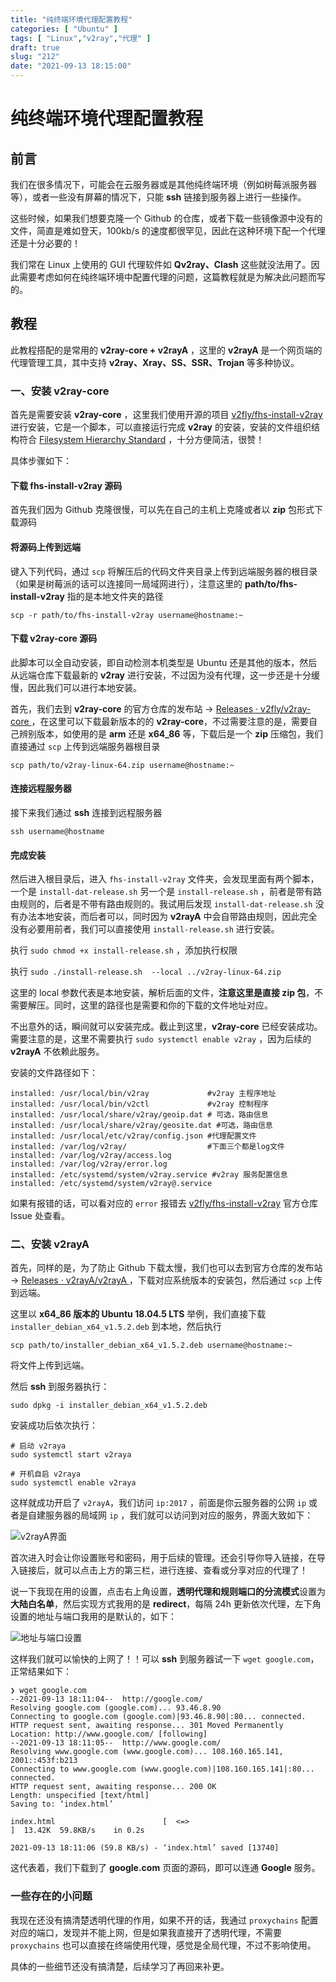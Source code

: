 ```yaml
---
title: "纯终端环境代理配置教程"
categories: [ "Ubuntu" ]
tags: [ "Linux","v2ray","代理" ]
draft: true
slug: "212"
date: "2021-09-13 18:15:00"
---
```


# 纯终端环境代理配置教程

## 前言

我们在很多情况下，可能会在云服务器或是其他纯终端环境（例如树莓派服务器等），或者一些没有屏幕的情况下，只能 **ssh** 链接到服务器上进行一些操作。

这些时候，如果我们想要克隆一个 Github 的仓库，或者下载一些镜像源中没有的文件，简直是难如登天，100kb/s 的速度都很罕见，因此在这种环境下配一个代理还是十分必要的！ 

我们常在 Linux 上使用的 GUI 代理软件如 **Qv2ray、Clash** 这些就没法用了。因此需要考虑如何在纯终端环境中配置代理的问题，这篇教程就是为解决此问题而写的。

## 教程

此教程搭配的是常用的 **v2ray-core + v2rayA** ，这里的 **v2rayA** 是一个网页端的代理管理工具，其中支持 **v2ray、Xray、SS、SSR、Trojan** 等多种协议。

### 一、安装 v2ray-core

首先是需要安装 **v2ray-core** ，这里我们使用开源的项目 [v2fly/fhs-install-v2ray](https://github.com/v2fly/fhs-install-v2ray) 进行安装，它是一个脚本，可以直接运行完成 **v2ray** 的安装，安装的文件组织结构符合 [Filesystem Hierarchy Standard](https://en.wikipedia.org/wiki/Filesystem_Hierarchy_Standard) ，十分方便简洁，很赞！

具体步骤如下：

#### 下载 fhs-install-v2ray 源码

首先我们因为 Github 克隆很慢，可以先在自己的主机上克隆或者以 **zip** 包形式下载源码

#### 将源码上传到远端

键入下列代码，通过 `scp` 将解压后的代码文件夹目录上传到远端服务器的根目录（如果是树莓派的话可以连接同一局域网进行），注意这里的 **path/to/fhs-install-v2ray** 指的是本地文件夹的路径

`scp -r path/to/fhs-install-v2ray username@hostname:~` 

#### 下载 v2ray-core 源码

此脚本可以全自动安装，即自动检测本机类型是 Ubuntu 还是其他的版本，然后从远端仓库下载最新的 **v2ray** 进行安装，不过因为没有代理，这一步还是十分缓慢，因此我们可以进行本地安装。

首先，我们去到 **v2ray-core** 的官方仓库的发布站 -> [Releases · v2fly/v2ray-core ](https://github.com/v2fly/v2ray-core/releases)，在这里可以下载最新版本的的 **v2ray-core**，不过需要注意的是，需要自己辨别版本，如使用的是 **arm** 还是 **x64_86** 等，下载后是一个 **zip** 压缩包，我们直接通过 `scp` 上传到远端服务器根目录

`scp path/to/v2ray-linux-64.zip username@hostname:~` 

#### 连接远程服务器

接下来我们通过 **ssh** 连接到远程服务器

`ssh username@hostname` 

#### 完成安装

然后进入根目录后，进入 `fhs-install-v2ray` 文件夹，会发现里面有两个脚本，一个是 `install-dat-release.sh` 另一个是 `install-release.sh` ，前者是带有路由规则的，后者是不带有路由规则的。我试用后发现 `install-dat-release.sh` 没有办法本地安装，而后者可以，同时因为 **v2rayA** 中会自带路由规则，因此完全没有必要用前者，我们可以直接使用 `install-release.sh` 进行安装。

执行 `sudo chmod +x install-release.sh` ，添加执行权限

执行 `sudo ./install-release.sh  --local ../v2ray-linux-64.zip` 

这里的 local 参数代表是本地安装，解析后面的文件，**注意这里是直接 zip 包**，不需要解压。同时，这里的路径也是需要和你的下载的文件地址对应。

不出意外的话，瞬间就可以安装完成。截止到这里，**v2ray-core** 已经安装成功。需要注意的是，这里不需要执行 `sudo systemctl enable v2ray` ，因为后续的 **v2rayA** 不依赖此服务。

安装的文件路径如下：

```shell
installed: /usr/local/bin/v2ray             #v2ray 主程序地址
installed: /usr/local/bin/v2ctl				#v2ray 控制程序
installed: /usr/local/share/v2ray/geoip.dat # 可选，路由信息
installed: /usr/local/share/v2ray/geosite.dat #可选，路由信息
installed: /usr/local/etc/v2ray/config.json #代理配置文件
installed: /var/log/v2ray/					#下面三个都是log文件
installed: /var/log/v2ray/access.log
installed: /var/log/v2ray/error.log
installed: /etc/systemd/system/v2ray.service #v2ray 服务配置信息
installed: /etc/systemd/system/v2ray@.service
```

如果有报错的话，可以看对应的 `error` 报错去 [v2fly/fhs-install-v2ray](https://github.com/v2fly/fhs-install-v2ray) 官方仓库 Issue 处查看。

### 二、安装 v2rayA

首先，同样的是，为了防止 Github 下载太慢，我们也可以去到官方仓库的发布站 ->  [Releases · v2rayA/v2rayA ](https://github.com/v2rayA/v2rayA/releases) ，下载对应系统版本的安装包，然后通过 `scp` 上传到远端。

这里以 **x64_86 版本的 Ubuntu 18.04.5 LTS** 举例，我们直接下载 `installer_debian_x64_v1.5.2.deb` 到本地，然后执行

````shell
scp path/to/installer_debian_x64_v1.5.2.deb username@hostname:~
````

将文件上传到远端。

然后 **ssh** 到服务器执行：

```shell
sudo dpkg -i installer_debian_x64_v1.5.2.deb
```

安装成功后依次执行：

```shell
# 启动 v2raya
sudo systemctl start v2raya

# 开机自启 v2raya
sudo systemctl enable v2raya
```

这样就成功开启了 `v2rayA`，我们访问 `ip:2017` ，前面是你云服务器的公网 `ip` 或者是自建服务器的局域网 `ip` ，我们就可以访问到对应的服务，界面大致如下：

![v2rayA界面][1]

首次进入时会让你设置账号和密码，用于后续的管理。还会引导你导入链接，在导入链接后，就可以点击上方的第三栏，进行连接、查看或分享对应的代理了！

说一下我现在用的设置，点击右上角设置，**透明代理和规则端口的分流模式**设置为**大陆白名单**，然后实现方式我用的是 **redirect**，每隔 24h 更新依次代理，左下角设置的地址与端口我用的是默认的，如下：

![地址与端口设置][2]

这样我们就可以愉快的上网了！！可以 **ssh** 到服务器试一下 `wget google.com`，正常结果如下：

```
❯ wget google.com
--2021-09-13 18:11:04--  http://google.com/
Resolving google.com (google.com)... 93.46.8.90
Connecting to google.com (google.com)|93.46.8.90|:80... connected.
HTTP request sent, awaiting response... 301 Moved Permanently
Location: http://www.google.com/ [following]
--2021-09-13 18:11:05--  http://www.google.com/
Resolving www.google.com (www.google.com)... 108.160.165.141, 2001::453f:b213
Connecting to www.google.com (www.google.com)|108.160.165.141|:80... connected.
HTTP request sent, awaiting response... 200 OK
Length: unspecified [text/html]
Saving to: ‘index.html’

index.html                        [  <=>                                             ]  13.42K  59.8KB/s    in 0.2s

2021-09-13 18:11:06 (59.8 KB/s) - ‘index.html’ saved [13740]
```

这代表着，我们下载到了 **google.com** 页面的源码，即可以连通 **Google** 服务。



### 一些存在的小问题

我现在还没有搞清楚透明代理的作用，如果不开的话，我通过 `proxychains` 配置对应的端口，发现并不能上网，但是如果我直接开了透明代理，不需要 `proxychains` 也可以直接在终端使用代理，感觉是全局代理，不过不影响使用。

具体的一些细节还没有搞清楚，后续学习了再回来补更。



[1]: https://blog.zzsqwq.cn/usr/uploads/2021/09/2395630589.png
[2]: https://blog.zzsqwq.cn/usr/uploads/2021/09/2537498828.png
